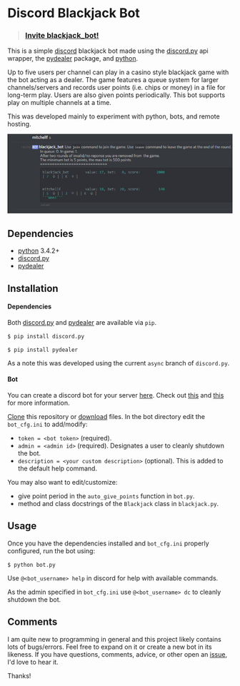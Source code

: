 # Discord Blackjack Bot

> ### [Invite blackjack_bot!](https://discordapp.com/oauth2/authorize?client_id=355590976686784514&scope=bot&permissions=0)

This is a simple [discord](https://discordapp.com/) blackjack bot made using the [discord.py](https://github.com/Rapptz/discord.py) api wrapper, the [pydealer](https://github.com/Trebek/pydealer) package, and [python](https://www.python.org/).

Up to five users per channel can play in a casino style blackjack game with the bot acting as a dealer. The game features a queue system for larger channels/servers and records user points (i.e. chips or money) in a file for long-term play. Users are also given points periodically. This bot supports play on multiple channels at a time.

This was developed mainly to experiment with python, bots, and remote hosting.

![](/sample_play.png "Example of bot interface.")

## Dependencies

* [python](https://www.python.org/) 3.4.2+
* [discord.py](https://github.com/Rapptz/discord.py)
* [pydealer](https://github.com/Trebek/pydealer)

## Installation

#### Dependencies

Both [discord.py](https://github.com/Rapptz/discord.py) and [pydealer](https://github.com/Trebek/pydealer) are available via `pip`.

```
$ pip install discord.py
```

```
$ pip install pydealer
```

As a note this was developed using the current `async` branch of `discord.py`.

#### Bot

You can create a discord bot for your server [here](https://discordapp.com/developers/applications/me#top). Check out [this](https://discordapp.com/developers/docs/intro) and [this](https://github.com/reactiflux/discord-irc/wiki/Creating-a-discord-bot-&-getting-a-token) for more information.

[Clone](https://github.com/mitchellf/discord-blackjack-bot.git) this repository or [download](https://github.com/mitchellf/discord-blackjack-bot/archive/master.zip) files.
In the bot directory edit the `bot_cfg.ini` to add/modify:
* ```token = <bot token>``` (required).
* ```admin = <admin id>``` (required). 
Designates a user to cleanly shutdown the bot.
* ```description = <your custom description>``` (optional).
This is added to the default help command.

You may also want to edit/customize:
* give point period in the `auto_give_points` function in `bot.py`.
* method and class docstrings of the `Blackjack` class in `blackjack.py`.

## Usage

Once you have the dependencies installed and `bot_cfg.ini` properly configured, run the bot using:
```
$ python bot.py
```
Use `@<bot_username> help` in discord for help with available commands.

As the admin specified in `bot_cfg.ini` use `@<bot_username> dc` to cleanly shutdown the bot.

## Comments

I am quite new to programming in general and this project likely contains lots of bugs/errors. Feel free to expand on it or create a new bot in its likeness. If you have questions, comments, advice, or other open an [issue](https://github.com/mitchellf/discord-blackjack-bot/issues/new), I'd love to hear it.

Thanks!
